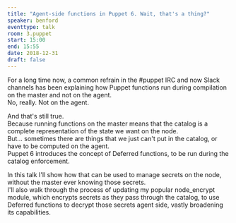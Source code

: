 ```yaml
---
title: "Agent-side functions in Puppet 6. Wait, that's a thing?"
speaker: benford
eventtype: talk
room: 3.puppet
start: 15:00
end: 15:55
date: 2018-12-31
draft: false
---
```


For a long time now, a common refrain in the #puppet IRC and now Slack channels has been explaining
how Puppet functions run during compilation on the master and not on the agent.  
No, really. Not on the agent.  

And that's still true.  
Because running functions on the master means that the catalog is a complete representation of the state we want on the node.  
But... sometimes there are things that we just can't put in the catalog, or have to be computed on the agent.  
Puppet 6 introduces the concept of Deferred functions, to be run during the catalog enforcement.  

In this talk I'll show how that can be used to manage secrets on the node, without the master ever knowing those secrets.  
I'll also walk through the process of updating my popular node_encrypt module, which encrypts secrets as they pass through the catalog,
to use Deferred functions to decrypt those secrets agent side, vastly broadening its capabilities.  

